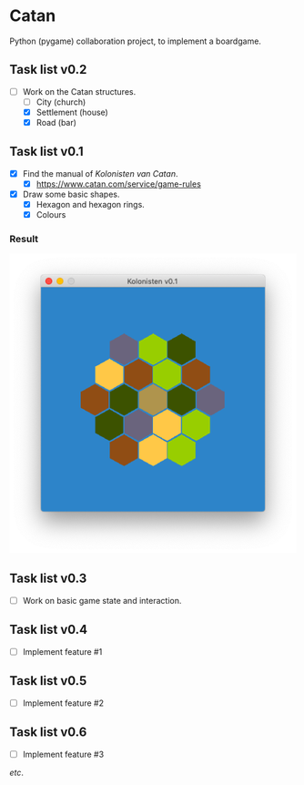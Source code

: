 # Catan
Python (pygame) collaboration project, to implement a boardgame.

## Task list v0.2
- [ ] Work on the Catan structures.
    - [ ] City (church)
    - [x] Settlement (house)
    - [x] Road (bar)
    
## Task list v0.1
- [x] Find the manual of _Kolonisten van Catan_.
    - [x] https://www.catan.com/service/game-rules
- [x] Draw some basic shapes.
    - [x] Hexagon and hexagon rings.
    - [x] Colours

### Result
![Screenshot of this version](/images/base-colors.png)

## Task list v0.3
- [ ] Work on basic game state and interaction.

## Task list v0.4
- [ ] Implement feature #1

## Task list v0.5
- [ ] Implement feature #2

## Task list v0.6
- [ ] Implement feature #3

_etc_.
